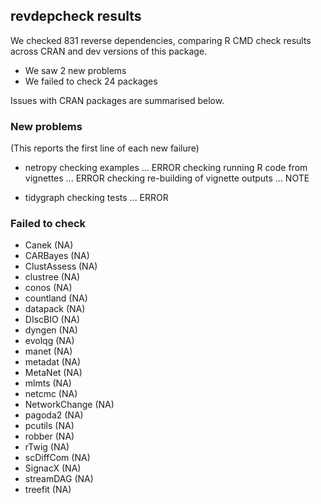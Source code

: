 ## revdepcheck results

We checked 831 reverse dependencies, comparing R CMD check results across CRAN and dev versions of this package.

 * We saw 2 new problems
 * We failed to check 24 packages

Issues with CRAN packages are summarised below.

### New problems
(This reports the first line of each new failure)

* netropy
  checking examples ... ERROR
  checking running R code from vignettes ... ERROR
  checking re-building of vignette outputs ... NOTE

* tidygraph
  checking tests ... ERROR

### Failed to check

* Canek         (NA)
* CARBayes      (NA)
* ClustAssess   (NA)
* clustree      (NA)
* conos         (NA)
* countland     (NA)
* datapack      (NA)
* DIscBIO       (NA)
* dyngen        (NA)
* evolqg        (NA)
* manet         (NA)
* metadat       (NA)
* MetaNet       (NA)
* mlmts         (NA)
* netcmc        (NA)
* NetworkChange (NA)
* pagoda2       (NA)
* pcutils       (NA)
* robber        (NA)
* rTwig         (NA)
* scDiffCom     (NA)
* SignacX       (NA)
* streamDAG     (NA)
* treefit       (NA)
